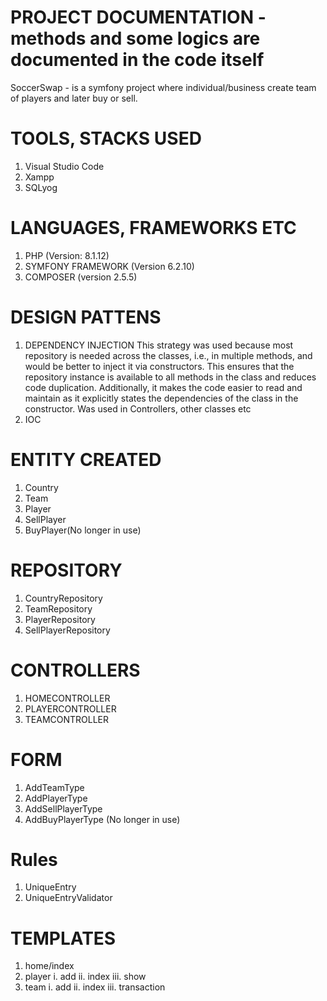 # PROJECT DOCUMENTATION - methods and some logics are documented in the code itself

SoccerSwap - is a symfony project where individual/business create team of players and later buy or sell.

# TOOLS, STACKS USED

1. Visual Studio Code
2. Xampp
3. SQLyog

# LANGUAGES, FRAMEWORKS ETC

1. PHP (Version: 8.1.12)
2. SYMFONY FRAMEWORK (Version 6.2.10)
3. COMPOSER (version 2.5.5)


# DESIGN PATTENS

1. DEPENDENCY INJECTION
This strategy was used because most repository is needed across the classes, i.e., in multiple methods, 
and would be better to inject it via constructors. This ensures that the repository instance is available to all
methods in the class and reduces code duplication. 
Additionally, it makes the code easier to read and maintain as it 
explicitly states the dependencies of the class in the constructor.
Was used in Controllers, other classes etc
2. IOC



# ENTITY CREATED
1. Country
2. Team
3. Player
4. SellPlayer
5. BuyPlayer(No longer in use)

# REPOSITORY 

1. CountryRepository
2. TeamRepository
3. PlayerRepository
4. SellPlayerRepository
 

# CONTROLLERS

1. HOMECONTROLLER
2. PLAYERCONTROLLER
3. TEAMCONTROLLER

# FORM

1. AddTeamType
2. AddPlayerType
3. AddSellPlayerType
4. AddBuyPlayerType (No longer in use)

# Rules

1. UniqueEntry
2. UniqueEntryValidator

# TEMPLATES

1. home/index
2. player
   i. add
   ii. index
   iii. show
3. team
    i. add
    ii. index
    iii. transaction

